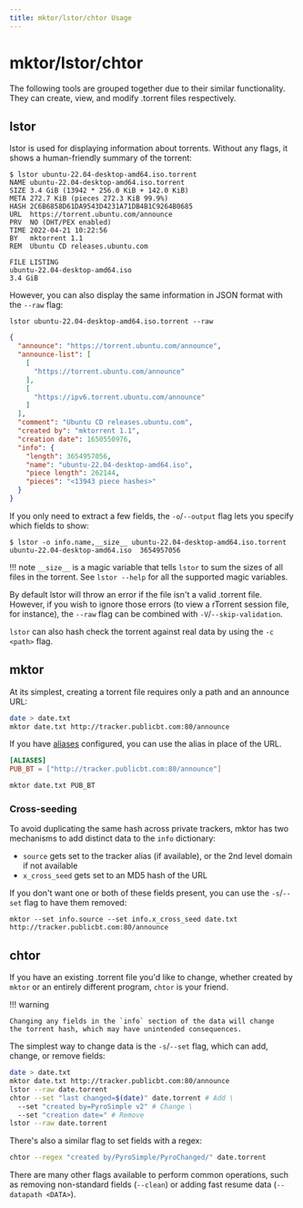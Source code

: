 ```yaml
---
title: mktor/lstor/chtor Usage
---
```

# mktor/lstor/chtor

The following tools are grouped together due to their similar
functionality. They can create, view, and modify .torrent files
respectively.

## lstor

lstor is used for displaying information about torrents. Without any
flags, it shows a human-friendly summary of the torrent:

```
$ lstor ubuntu-22.04-desktop-amd64.iso.torrent
NAME ubuntu-22.04-desktop-amd64.iso.torrent
SIZE 3.4 GiB (13942 * 256.0 KiB + 142.0 KiB)
META 272.7 KiB (pieces 272.3 KiB 99.9%)
HASH 2C6B6858D61DA9543D4231A71DB4B1C9264B0685
URL  https://torrent.ubuntu.com/announce
PRV  NO (DHT/PEX enabled)
TIME 2022-04-21 10:22:56
BY   mktorrent 1.1
REM  Ubuntu CD releases.ubuntu.com

FILE LISTING
ubuntu-22.04-desktop-amd64.iso                                         3.4 GiB
```

However, you can also display the same information in JSON format with
the `--raw` flag:
```
lstor ubuntu-22.04-desktop-amd64.iso.torrent --raw
```
```json
{
  "announce": "https://torrent.ubuntu.com/announce",
  "announce-list": [
    [
      "https://torrent.ubuntu.com/announce"
    ],
    [
      "https://ipv6.torrent.ubuntu.com/announce"
    ]
  ],
  "comment": "Ubuntu CD releases.ubuntu.com",
  "created by": "mktorrent 1.1",
  "creation date": 1650550976,
  "info": {
    "length": 3654957056,
    "name": "ubuntu-22.04-desktop-amd64.iso",
    "piece length": 262144,
    "pieces": "<13943 piece hashes>"
  }
}
```

If you only need to extract a few fields, the `-o`/`--output` flag
lets you specify which fields to show:

```
$ lstor -o info.name,__size__ ubuntu-22.04-desktop-amd64.iso.torrent
ubuntu-22.04-desktop-amd64.iso	3654957056
```

!!! note
    `__size__` is a magic variable that tells `lstor` to sum the
    sizes of all files in the torrent. See `lstor --help` for all the
    supported magic variables.


By default lstor will throw an error if the file isn't a valid
.torrent file. However, if you wish to ignore those errors (to view a
rTorrent session file, for instance), the `--raw` flag can be combined
with `-V`/`--skip-validation`.

`lstor` can also hash check the torrent against real data by using the `-c <path>` flag.

## mktor

At its simplest, creating a torrent file requires only a path and an announce URL:

```bash
date > date.txt
mktor date.txt http://tracker.publicbt.com:80/announce
```

If you have [aliases](configuration.md#aliases) configured, you can
use the alias in place of the URL.

```toml title="config.toml"
[ALIASES]
PUB_BT = ["http://tracker.publicbt.com:80/announce"]
```
```bash
mktor date.txt PUB_BT
```

### Cross-seeding

To avoid duplicating the same hash across private trackers, mktor has
two mechanisms to add distinct data to the `info` dictionary:

* `source` gets set to the tracker alias (if available), or the 2nd
  level domain if not available
* `x_cross_seed` gets set to an MD5 hash of the URL

If you don't want one or both of these fields present, you can use the
`-s`/`--set` flag to have them removed:

```
mktor --set info.source --set info.x_cross_seed date.txt http://tracker.publicbt.com:80/announce
```

## chtor

If you have an existing .torrent file you'd like to change, whether
created by `mktor` or an entirely different program, `chtor` is your
friend.

!!! warning

    Changing any fields in the `info` section of the data will change
    the torrent hash, which may have unintended consequences.

The simplest way to change data is the `-s`/`--set` flag, which can
add, change, or remove fields:

```bash
date > date.txt
mktor date.txt http://tracker.publicbt.com:80/announce
lstor --raw date.torrent
chtor --set "last changed=$(date)" date.torrent # Add \
  --set "created by=PyroSimple v2" # Change \
  --set "creation date=" # Remove
lstor --raw date.torrent
```

There's also a similar flag to set fields with a regex:

```bash
chtor --regex "created by/PyroSimple/PyroChanged/" date.torrent
```

There are many other flags available to perform common operations, such as
removing non-standard fields (`--clean`) or adding fast resume data
(`--datapath <DATA>`).
